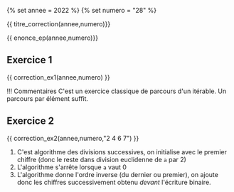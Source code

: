 {% set annee = 2022 %}
{% set numero = "28" %}


{{ titre_correction(annee,numero)}}

{{ enonce_ep(annee,numero)}}
 

## Exercice 1

{{ correction_ex1(annee,numero) }}

!!! Commentaires
    C'est un exercice classique de parcours d'un itérable. Un parcours par élément suffit.

## Exercice 2 
 

{{ correction_ex2(annee,numero,"2 4 6 7") }}
 
1. C'est algorithme des divisions successives, on initialise avec le premier chiffre (donc le reste dans division euclidenne de `a` par 2)
2. L'algorithme s'arrête lorsque `a` vaut 0
3. L'algorithme donne l'ordre inverse (du dernier ou premier), on ajoute donc les chiffres successivement obtenu *devant* l'écriture binaire.
